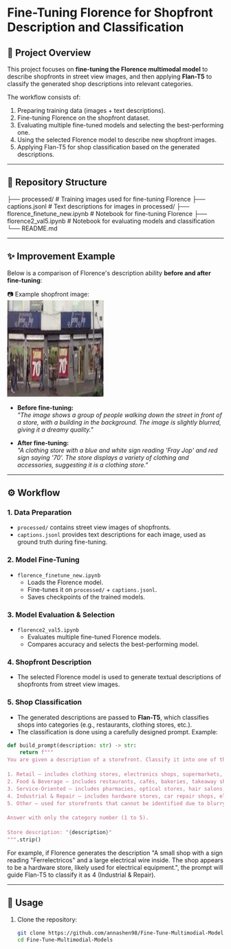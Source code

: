 # Fine-Tuning Florence for Shopfront Description and Classification

## 📌 Project Overview
This project focuses on **fine-tuning the Florence multimodal model** to describe shopfronts in street view images, and then applying **Flan-T5** to classify the generated shop descriptions into relevant categories.  

The workflow consists of:
1. Preparing training data (images + text descriptions).
2. Fine-tuning Florence on the shopfront dataset.
3. Evaluating multiple fine-tuned models and selecting the best-performing one.
4. Using the selected Florence model to describe new shopfront images.
5. Applying Flan-T5 for shop classification based on the generated descriptions.

---

## 📂 Repository Structure
├── processed/ # Training images used for fine-tuning Florence
├── captions.jsonl # Text descriptions for images in processed/
├── florence_finetune_new.ipynb # Notebook for fine-tuning Florence
├── florence2_val5.ipynb # Notebook for evaluating models and classification
└── README.md

---

## ✨ Improvement Example
Below is a comparison of Florence's description ability **before and after fine-tuning**:

📷 Example shopfront image:  
![Shopfront Example](shop_example.jpg)

- **Before fine-tuning:**  
  *"The image shows a group of people walking down the street in front of a store, with a building in the background. The image is slightly blurred, giving it a dreamy quality."*

- **After fine-tuning:**  
  *"A clothing store with a blue and white sign reading 'Fray Jop' and red sign saying '70'. The store displays a variety of clothing and accessories, suggesting it is a clothing store."*

---

## ⚙️ Workflow

### 1. Data Preparation
- `processed/` contains street view images of shopfronts.
- `captions.jsonl` provides text descriptions for each image, used as ground truth during fine-tuning.

### 2. Model Fine-Tuning
- `florence_finetune_new.ipynb`  
  - Loads the Florence model.  
  - Fine-tunes it on `processed/` + `captions.jsonl`.  
  - Saves checkpoints of the trained models.  

### 3. Model Evaluation & Selection
- `florence2_val5.ipynb`  
  - Evaluates multiple fine-tuned Florence models.  
  - Compares accuracy and selects the best-performing model.  

### 4. Shopfront Description
- The selected Florence model is used to generate textual descriptions of shopfronts from street view images.  

### 5. Shop Classification
- The generated descriptions are passed to **Flan-T5**, which classifies shops into categories (e.g., restaurants, clothing stores, etc.).  
- The classification is done using a carefully designed prompt. Example:

```python
def build_prompt(description: str) -> str:
    return f"""
You are given a description of a storefront. Classify it into one of the following five categories:

1. Retail – includes clothing stores, electronics shops, supermarkets, convenience stores, and home goods stores.
2. Food & Beverage – includes restaurants, cafés, bakeries, takeaway shops, fast food vendors, and bars.
3. Service-Oriented – includes pharmacies, optical stores, hair salons, internet cafés, photo studios, and financial offices.
4. Industrial & Repair – includes hardware stores, car repair shops, electrical suppliers, refrigeration services, and workshops.
5. Other – used for storefronts that cannot be identified due to blurry photos, unclear signage, or vague descriptions.

Answer with only the category number (1 to 5).

Store description: "{description}"  
""".strip()
```

For example, if Florence generates the description
"A small shop with a sign reading "Ferrelectricos" and a large electrical wire inside. The shop appears to be a hardware store, likely used for electrical equipment.",
the prompt will guide Flan-T5 to classify it as 4 (Industrial & Repair).

---

## 🚀 Usage

1. Clone the repository:
   ```bash
   git clone https://github.com/annashen98/Fine-Tune-Multimodial-Models.git
   cd Fine-Tune-Multimodial-Models
